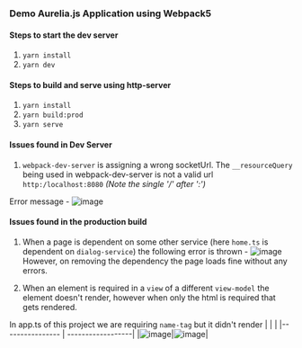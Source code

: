 ### Demo Aurelia.js Application using Webpack5

#### Steps to start the dev server

1. `yarn install`
2. `yarn dev`

#### Steps to build and serve using http-server

1. `yarn install`
2. `yarn build:prod`
3. `yarn serve`


#### Issues found in Dev Server

1. `webpack-dev-server` is assigning a wrong socketUrl. The `__resourceQuery` being used in webpack-dev-server is not a valid url `http:/localhost:8080` *(Note the single '/' after ':')*

  Error message - ![image](https://user-images.githubusercontent.com/30779692/121216531-97142580-c89e-11eb-8e3e-50ae8a1c7551.png)

#### Issues found in the production build 

1. When a page is dependent on some other service (here `home.ts` is dependent on `dialog-service`) the following error is thrown - 
    ![image](https://user-images.githubusercontent.com/30779692/121217852-dc852280-c89f-11eb-916b-081e738cb784.png)
   However, on removing the dependency the page loads fine without any errors.

2. When an element is required in a `view` of a different `view-model` the element doesn't render, however when only the html is required that gets rendered.
  
  In app.ts of this project we are requiring `name-tag` but it didn't render 
|                 |                   |
|---------------- | ------------------|
|![image](https://user-images.githubusercontent.com/30779692/121219345-3803e000-c8a1-11eb-959e-f9081c29d166.png)|![image](https://user-images.githubusercontent.com/30779692/121219151-0723ab00-c8a1-11eb-98b1-4514f18982e9.png)|







